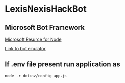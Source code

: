 # LexisNexisHackBot

## Microsoft Bot Framework

[Microsoft Resurce for Node](https://docs.microsoft.com/en-us/bot-framework/nodejs/bot-builder-nodejs-quickstart)

[Link to bot emulator](https://github.com/Microsoft/BotFramework-Emulator/releases/tag/v3.5.31)

## If .env file present run application as

```node -r dotenv/config app.js```
